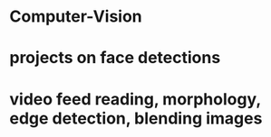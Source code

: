 # Computer-Vision
# projects on face detections
# video feed reading, morphology, edge detection, blending images

